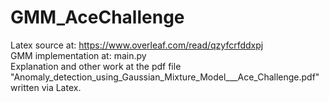 # GMM_AceChallenge

Latex source at: https://www.overleaf.com/read/qzyfcrfddxpj  
GMM implementation at: main.py  
Explanation and other work at the pdf file "Anomaly_detection_using_Gaussian_Mixture_Model___Ace_Challenge.pdf" written via Latex.

